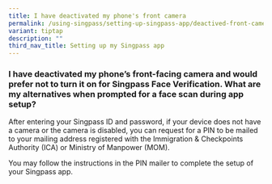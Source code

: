 ```yaml
---
title: I have deactivated my phone's front camera
permalink: /using-singpass/setting-up-singpass-app/deactived-front-camera/
variant: tiptap
description: ""
third_nav_title: Setting up my Singpass app
---
```

<h3>I have deactivated my phone’s front-facing camera and would prefer not to turn it on for Singpass Face Verification. What are my alternatives when prompted for a face scan during app setup?</h3>
<p>After entering your Singpass ID and password, if your device does not
have a camera or the camera is disabled, you can request for a PIN to be
mailed to your mailing address registered with the Immigration &amp; Checkpoints
Authority (ICA) or Ministry of Manpower (MOM).</p>
<p>You may follow the instructions in the PIN mailer to complete the setup
of your Singpass app.</p>
<p></p>